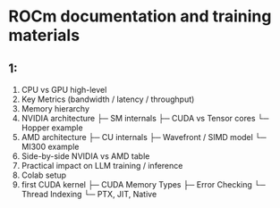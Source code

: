 # ROCm documentation and training materials

## 1:

1. CPU vs GPU high-level
2. Key Metrics (bandwidth / latency / throughput)
3. Memory hierarchy
4. NVIDIA architecture
   ├─ SM internals
   ├─ CUDA vs Tensor cores
   └─ Hopper example
5. AMD architecture
   ├─ CU internals
   ├─ Wavefront / SIMD model
   └─ MI300 example
6. Side-by-side NVIDIA vs AMD table
7. Practical impact on LLM training / inference
8. Colab setup
9. first CUDA kernel
   ├─ CUDA Memory Types
   ├─ Error Checking
   └─ Thread Indexing
   └─ PTX, JIT, Native

